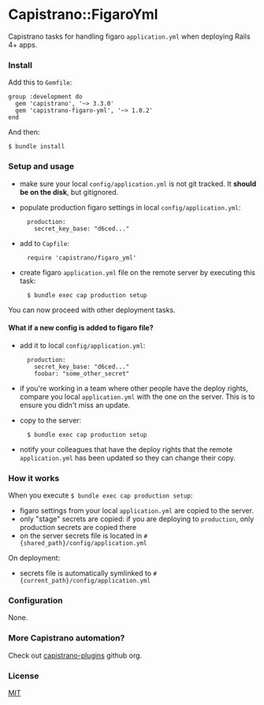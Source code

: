 # Capistrano::FigaroYml

Capistrano tasks for handling figaro `application.yml` when deploying Rails 4+ apps.

### Install

Add this to `Gemfile`:

    group :development do
      gem 'capistrano', '~> 3.3.0'
      gem 'capistrano-figaro-yml', '~> 1.0.2'
    end

And then:

    $ bundle install

### Setup and usage

- make sure your local `config/application.yml` is not git tracked. It **should be on
  the disk**, but gitignored.

- populate production figaro settings in local `config/application.yml`:

        production:
          secret_key_base: "d6ced..."

- add to `Capfile`:

        require 'capistrano/figaro_yml'

- create figaro `application.yml` file on the remote server by executing this task:

        $ bundle exec cap production setup

You can now proceed with other deployment tasks.

#### What if a new config is added to figaro file?

- add it to local `config/application.yml`:

        production:
          secret_key_base: "d6ced..."
          foobar: "some_other_secret"

- if you're working in a team where other people have the deploy rights, compare
  you local `application.yml` with the one on the server. This is to ensure you
  didn't miss an update.
- copy to the server:

        $ bundle exec cap production setup

- notify your colleagues that have the deploy rights that the remote
  `application.yml` has been updated so they can change their copy.


### How it works

When you execute `$ bundle exec cap production setup`:

- figaro settings from your local `application.yml` are copied to the server.<br/>
- only "stage" secrets are copied: if you are deploying to `production`,
  only production secrets are copied there
- on the server secrets file is located  in `#{shared_path}/config/application.yml`

On deployment:

- secrets file is automatically symlinked to `#{current_path}/config/application.yml`

### Configuration

None.

### More Capistrano automation?

Check out [capistrano-plugins](https://github.com/capistrano-plugins) github org.

### License

[MIT](LICENSE.md)
